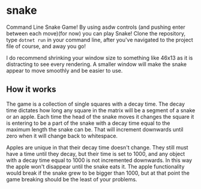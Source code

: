 # snake
Command Line Snake Game! By using asdw controls (and pushing enter between each move)(for now) you can play Snake! Clone the repository, type `dotnet run` in your command line, after you've navigated to the project file of course, and away you go!

I do recommend shrinking your window size to something like 46x13 as it is distracting to see every rendering. A smaller window will make the snake appear to move smoothly and be easier to use.


## How it works
The game is a collection of single squares with a decay time. The decay time dictates how long any square in the matrix will be a segment of a snake or an apple. Each time the head of the snake moves it changes the square it is entering to be a part of the snake with a decay time equal to the maximum length the snake can be. That will increment downwards until zero when it will change back to whitespace.

Apples are unique in that their decay time doesn't change. They still must have a time until they decay, but their time is set to 1000, and any object with a decay time equal to 1000 is not incremented downwards. In this way the apple won't disappear until the snake eats it. The apple functionality would break if the snake grew to be bigger than 1000, but at that point the game breaking should be the least of your problems.

